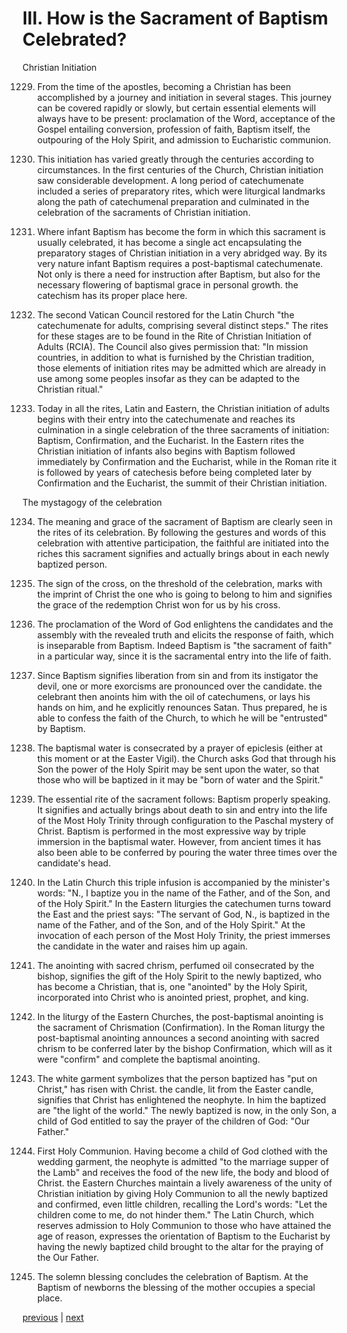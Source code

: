# III. How is the Sacrament of Baptism Celebrated?

Christian Initiation

1229. From the time of the apostles, becoming a Christian has been accomplished by a journey and initiation in several stages. This journey can be covered rapidly or slowly, but certain essential elements will always have to be present: proclamation of the Word, acceptance of the Gospel entailing conversion, profession of faith, Baptism itself, the outpouring of the Holy Spirit, and admission to Eucharistic communion.

1230. This initiation has varied greatly through the centuries according to circumstances. In the first centuries of the Church, Christian initiation saw considerable development. A long period of catechumenate included a series of preparatory rites, which were liturgical landmarks along the path of catechumenal preparation and culminated in the celebration of the sacraments of Christian initiation.

1231. Where infant Baptism has become the form in which this sacrament is usually celebrated, it has become a single act encapsulating the preparatory stages of Christian initiation in a very abridged way. By its very nature infant Baptism requires a post-baptismal catechumenate. Not only is there a need for instruction after Baptism, but also for the necessary flowering of baptismal grace in personal growth. the catechism has its proper place here.

1232. The second Vatican Council restored for the Latin Church "the catechumenate for adults, comprising several distinct steps." The rites for these stages are to be found in the Rite of Christian Initiation of Adults (RCIA). The Council also gives permission that: "In mission countries, in addition to what is furnished by the Christian tradition, those elements of initiation rites may be admitted which are already in use among some peoples insofar as they can be adapted to the Christian ritual."

1233. Today in all the rites, Latin and Eastern, the Christian initiation of adults begins with their entry into the catechumenate and reaches its culmination in a single celebration of the three sacraments of initiation: Baptism, Confirmation, and the Eucharist. In the Eastern rites the Christian initiation of infants also begins with Baptism followed immediately by Confirmation and the Eucharist, while in the Roman rite it is followed by years of catechesis before being completed later by Confirmation and the Eucharist, the summit of their Christian initiation.

The mystagogy of the celebration

1234. The meaning and grace of the sacrament of Baptism are clearly seen in the rites of its celebration. By following the gestures and words of this celebration with attentive participation, the faithful are initiated into the riches this sacrament signifies and actually brings about in each newly baptized person.

1235. The sign of the cross, on the threshold of the celebration, marks with the imprint of Christ the one who is going to belong to him and signifies the grace of the redemption Christ won for us by his cross.

1236. The proclamation of the Word of God enlightens the candidates and the assembly with the revealed truth and elicits the response of faith, which is inseparable from Baptism. Indeed Baptism is "the sacrament of faith" in a particular way, since it is the sacramental entry into the life of faith.

1237. Since Baptism signifies liberation from sin and from its instigator the devil, one or more exorcisms are pronounced over the candidate. the celebrant then anoints him with the oil of catechumens, or lays his hands on him, and he explicitly renounces Satan. Thus prepared, he is able to confess the faith of the Church, to which he will be "entrusted" by Baptism.

1238. The baptismal water is consecrated by a prayer of epiclesis (either at this moment or at the Easter Vigil). the Church asks God that through his Son the power of the Holy Spirit may be sent upon the water, so that those who will be baptized in it may be "born of water and the Spirit."

1239. The essential rite of the sacrament follows: Baptism properly speaking. It signifies and actually brings about death to sin and entry into the life of the Most Holy Trinity through configuration to the Paschal mystery of Christ. Baptism is performed in the most expressive way by triple immersion in the baptismal water. However, from ancient times it has also been able to be conferred by pouring the water three times over the candidate's head.

1240. In the Latin Church this triple infusion is accompanied by the minister's words: "N., I baptize you in the name of the Father, and of the Son, and of the Holy Spirit." In the Eastern liturgies the catechumen turns toward the East and the priest says: "The servant of God, N., is baptized in the name of the Father, and of the Son, and of the Holy Spirit." At the invocation of each person of the Most Holy Trinity, the priest immerses the candidate in the water and raises him up again.

1241. The anointing with sacred chrism, perfumed oil consecrated by the bishop, signifies the gift of the Holy Spirit to the newly baptized, who has become a Christian, that is, one "anointed" by the Holy Spirit, incorporated into Christ who is anointed priest, prophet, and king.

1242. In the liturgy of the Eastern Churches, the post-baptismal anointing is the sacrament of Chrismation (Confirmation). In the Roman liturgy the post-baptismal anointing announces a second anointing with sacred chrism to be conferred later by the bishop Confirmation, which will as it were "confirm" and complete the baptismal anointing.

1243. The white garment symbolizes that the person baptized has "put on Christ," has risen with Christ. the candle, lit from the Easter candle, signifies that Christ has enlightened the neophyte. In him the baptized are "the light of the world." The newly baptized is now, in the only Son, a child of God entitled to say the prayer of the children of God: "Our Father."

1244. First Holy Communion. Having become a child of God clothed with the wedding garment, the neophyte is admitted "to the marriage supper of the Lamb" and receives the food of the new life, the body and blood of Christ. the Eastern Churches maintain a lively awareness of the unity of Christian initiation by giving Holy Communion to all the newly baptized and confirmed, even little children, recalling the Lord's words: "Let the children come to me, do not hinder them." The Latin Church, which reserves admission to Holy Communion to those who have attained the age of reason, expresses the orientation of Baptism to the Eucharist by having the newly baptized child brought to the altar for the praying of the Our Father.

1245. The solemn blessing concludes the celebration of Baptism. At the Baptism of newborns the blessing of the mother occupies a special place.

[previous](https://github.com/Tenari/non-fiction/blob/master/catechism/__P3I.md) | [next](https://github.com/Tenari/non-fiction/blob/master/catechism/__P3K.md)